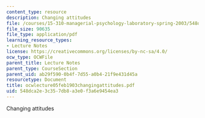 ```yaml
---
content_type: resource
description: Changing attitudes
file: /courses/15-310-managerial-psychology-laboratory-spring-2003/548dca2e3c357db8a3e0f3a6e9454ea3_ocwlecture05feb1903changingattitudes.pdf
file_size: 90635
file_type: application/pdf
learning_resource_types:
- Lecture Notes
license: https://creativecommons.org/licenses/by-nc-sa/4.0/
ocw_type: OCWFile
parent_title: Lecture Notes
parent_type: CourseSection
parent_uid: ab29f590-0b4f-7d55-a0b4-21f9e431d45a
resourcetype: Document
title: ocwlecture05feb1903changingattitudes.pdf
uid: 548dca2e-3c35-7db8-a3e0-f3a6e9454ea3
---
```

Changing attitudes